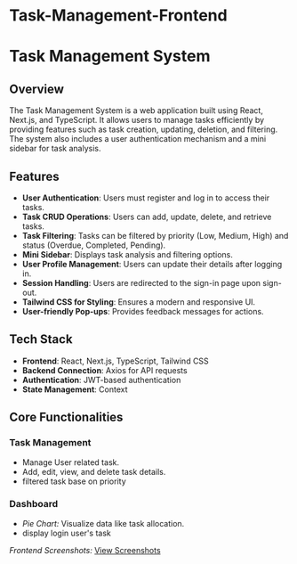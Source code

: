 # Task-Management-Frontend
# Task Management System

## Overview
The Task Management System is a web application built using React, Next.js, and TypeScript. It allows users to manage tasks efficiently by providing features such as task creation, updating, deletion, and filtering. The system also includes a user authentication mechanism and a mini sidebar for task analysis.

## Features
- **User Authentication**: Users must register and log in to access their tasks.
- **Task CRUD Operations**: Users can add, update, delete, and retrieve tasks.
- **Task Filtering**: Tasks can be filtered by priority (Low, Medium, High) and status (Overdue, Completed, Pending).
- **Mini Sidebar**: Displays task analysis and filtering options.
- **User Profile Management**: Users can update their details after logging in.
- **Session Handling**: Users are redirected to the sign-in page upon sign-out.
- **Tailwind CSS for Styling**: Ensures a modern and responsive UI.
- **User-friendly Pop-ups**: Provides feedback messages for actions.

## Tech Stack
- **Frontend**: React, Next.js, TypeScript, Tailwind CSS
- **Backend Connection**: Axios for API requests
- **Authentication**: JWT-based authentication
- **State Management**: Context

## Core Functionalities

### Task Management
- Manage User related task.
- Add, edit, view, and delete task details.
- filtered task base on priority
### Dashboard
- *Pie Chart:* Visualize data like task allocation.
- display login user's task

*Frontend Screenshots:* [View Screenshots](https://drive.google.com/drive/folders/1bby79X6Qwy_NI9m23ISWk3GV935wVwaY?usp=drive_link )
